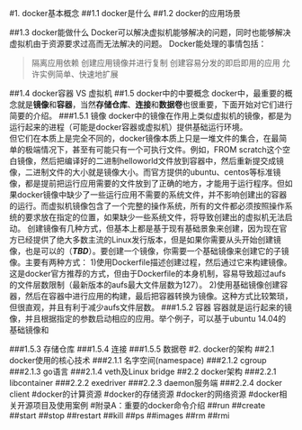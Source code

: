 #1. docker基本概念
##1.1 docker是什么
##1.2 docker的应用场景

##1.3 docker能做什么
Docker可以解决虚拟机能够解决的问题，同时也能够解决虚拟机由于资源要求过高而无法解决的问题。
Docker能处理的事情包括：
>隔离应用依赖
>创建应用镜像并进行复制
>创建容易分发的即启即用的应用
>允许实例简单、快速地扩展

##1.4 docker容器 VS 虚拟机
##1.5 docker中的中要概念
  docker中，最重要的概念就是**镜像**和**容器**，当然**存储仓库**、**连接**和**数据卷**也很重要，下面开始对它们进行简要的介绍。
###1.5.1 镜像
  docker中的镜像在作用上类似虚拟机的镜像，都是为运行起来的进程（可能是docker容器或虚拟机）提供基础运行环境。  
  但它们在本质上是完全不同的，docker镜像本质上只是一堆文件的集合，在最简单的极端情况下，甚至有可能只有一个可执行文件。例如，FROM scratch这个空白镜像，然后把编译好的二进制helloworld文件放到容器中，然后重新提交成镜像，二进制文件的大小就是镜像大小。而官方提供的ubuntu、centos等标准镜像，都是提前把运行应用需要的文件放到了正确的地方，才能用于运行程序。但如果docker镜像中缺少了一些运行应用不需要的系统文件，并不影响创建出的容器的运行。而虚拟机镜像包含了一个完整的操作系统，所有的文件都必须按照操作系统的要求放在指定的位置，如果缺少一些系统文件，将导致创建出的虚拟机无法启动。
  创建镜像有几种方式，但基本上都是基于现有基础景象来创建，因为现在官方已经提供了绝大多数主流的Linux发行版本，但是如果你需要从头开始创建镜像，也是可以的（***TBD***）。要创建一个镜像，你需要一个基础镜像来创建它的子镜像。主要有两种方式：
  1)使用Dockerfile描述创建过程，然后通过它来构建镜像。这是docker官方推荐的方式，但由于Dockerfile的本身机制，容易导致超过aufs的文件层数限制（最新版本的aufs最大文件层数为127）。
  2)使用基础镜像创建容器，然后在容器中进行应用的构建，最后把容器转换为镜像。这种方式比较繁琐，但很直观，并且有利于减少aufs文件层数。
###1.5.2 容器
  容器就是运行起来的镜像，并且根据指定的参数启动相应的应用。举个例子，可以基于ubuntu 14.04的基础镜像和

###1.5.3 存储仓库
###1.5.4 连接
###1.5.5 数据卷
#2. docker的架构
##2.1 docker使用的核心技术
###2.1.1 名字空间(namespace)
###2.1.2 cgroup
###2.1.3 go语言
###2.1.4 veth及Linux bridge
##2.2 docker架构
###2.2.1 libcontainer
###2.2.2 exedriver
###2.2.3 daemon服务端
###2.2.4 docker client
#docker的计算资源
#docker的存储资源
#docker的网络资源
#docker相关开源项目及使用案例
#附录A：重要的docker命令介绍
##run
##create
##start
##stop
##restart
##kill
##ps
##images
##rm
##rmi

